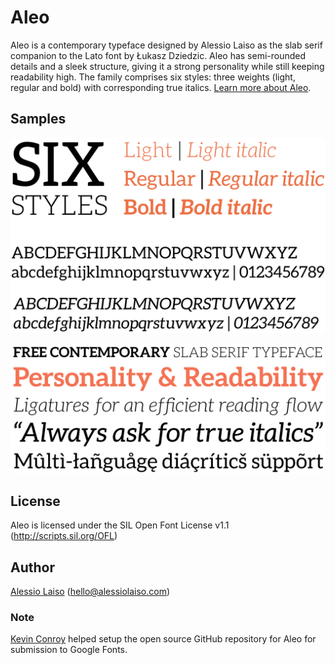 # Aleo
Aleo is a contemporary typeface designed by Alessio Laiso as the slab serif companion to the Lato font by Łukasz Dziedzic. Aleo has semi-rounded details and a sleek structure, giving it a strong personality while still keeping readability high. The family comprises six styles:  three weights (light, regular and bold) with corresponding true italics. [Learn more about Aleo](http://alessiolaiso.com/aleo-font).


## Samples
![Sample](documentation/sample.png?raw=true "Aleo comes in six styles")

![Sample #2](documentation/sample-1.png?raw=true "Supports italics and multiple languages")

## License
Aleo is licensed under the SIL Open Font License v1.1 (http://scripts.sil.org/OFL)

## Author
[Alessio Laiso](https://alessiolaiso.com) ([hello@alessiolaiso.com](mailto:hello@alessiolaiso.com))

### Note
[Kevin Conroy](https://github.com/kevinconroy/) helped setup the open source GitHub repository for Aleo for submission to Google Fonts.

